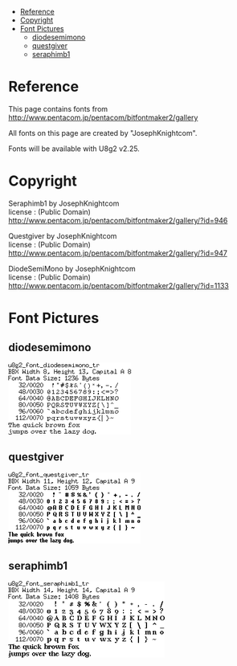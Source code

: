 
[tocstart]: # (toc start)

  * [Reference](#reference)
  * [Copyright](#copyright)
  * [Font Pictures](#font-pictures)
    * [diodesemimono](#diodesemimono)
    * [questgiver](#questgiver)
    * [seraphimb1](#seraphimb1)

[tocend]: # (toc end)

# Reference

This page contains fonts from http://www.pentacom.jp/pentacom/bitfontmaker2/gallery

All fonts on this page are created by "JosephKnightcom".

Fonts will be available with U8g2 v2.25.

# Copyright

Seraphimb1 by JosephKnightcom	
license : (Public Domain)
http://www.pentacom.jp/pentacom/bitfontmaker2/gallery/?id=946

Questgiver by JosephKnightcom	
license : (Public Domain)
http://www.pentacom.jp/pentacom/bitfontmaker2/gallery/?id=947

DiodeSemiMono by JosephKnightcom	
license : (Public Domain)
http://www.pentacom.jp/pentacom/bitfontmaker2/gallery/?id=1133


# Font Pictures




## diodesemimono
![fntpic/u8g2_font_diodesemimono_tr.png](fntpic/u8g2_font_diodesemimono_tr.png)

## questgiver
![fntpic/u8g2_font_questgiver_tr.png](fntpic/u8g2_font_questgiver_tr.png)

## seraphimb1
![fntpic/u8g2_font_seraphimb1_tr.png](fntpic/u8g2_font_seraphimb1_tr.png)
